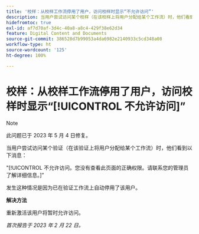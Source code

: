 ```yaml
---
title: '校样：从校样工作流停用了用户，访问校样时显示“不允许访问”'
description: 当用户尝试访问某个校样（在该校样上将用户分配给某个工作流）时，他们看到一条“不允许访问”消息。
hidefromtoc: true
exl-id: af7d70af-3d4c-40a8-a8c4-429f38e62d34
feature: Digital Content and Documents
source-git-commit: 386528d7b99053a4da6982e2140933c5cd348a08
workflow-type: ht
source-wordcount: '125'
ht-degree: 100%

---
```


# 校样：从校样工作流停用了用户，访问校样时显示“[!UICONTROL 不允许访问]”

<!--This is on both the WF and WFP TOCs-->

>[!NOTE]
>
>此问题已于 2023 年 5 月 4 日修复。

当用户尝试访问某个验证（在该验证上将用户分配给某个工作流）时，他们看到以下消息：

&quot;[!UICONTROL 不允许访问。您没有查看此页面的正确权限。请联系您的管理员了解详细信息。]”

发生这种情况是因为已在验证工作流上自动停用了该用户。

**解决方法**

重新激活该用户将暂时允许访问。

_首次报告于 2023 年 2 月 22 日。_
